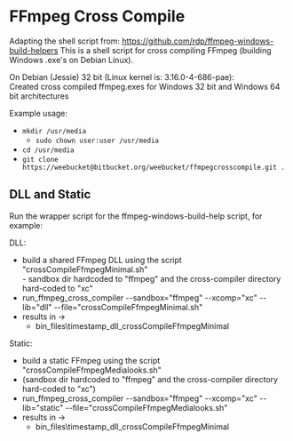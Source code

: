 # FFmpeg Cross Compile

Adapting the shell script from:
<https://github.com/rdp/ffmpeg-windows-build-helpers>
This is a shell script for cross compiling FFmpeg (building Windows .exe's on Debian Linux).   

On Debian (Jessie) 32 bit (Linux kernel is: 3.16.0-4-686-pae):   
Created cross compiled ffmpeg.exes for Windows 32 bit and Windows 64 bit architectures   
          
Example usage:  

- `mkdir /usr/media`   
    - `sudo chown user:user /usr/media`  
- `cd /usr/media`
- `git clone https://weebucket@bitbucket.org/weebucket/ffmpegcrosscompile.git .`

## DLL and Static

Run the wrapper script for the ffmpeg-windows-build-help script, for example:

DLL:

- build a shared FFmpeg DLL using the script "crossCompileFfmpegMinimal.sh"  
      - sandbox dir hardcoded to "ffmpeg" and the cross-compiler directory hard-coded to "xc"
- run\_ffmpeg\_cross\_compiler --sandbox="ffmpeg" --xcomp="xc" --lib="dll" --file="crossCompileFfmpegMinimal.sh"   
- results in ->   
    - bin\_files\timestamp\_dll\_crossCompileFfmpegMinimal   

Static:

- build a static FFmpeg using the script "crossCompileFfmpegMedialooks.sh"   
- (sandbox dir hardcoded to "ffmpeg" and the cross-compiler directory hard-coded to "xc")   
- run\_ffmpeg\_cross\_compiler --sandbox="ffmpeg" --xcomp="xc" --lib="static" --file="crossCompileFfmpegMedialooks.sh"    
- results in ->   
    - bin\_files\timestamp\_dll\_crossCompileFfmpegMinimal   
